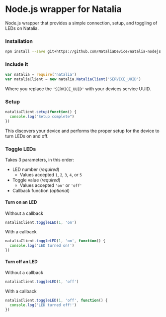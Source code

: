 # Node.js wrapper for Natalia
Node.js wrapper that provides a simple connection, setup, and toggling of LEDs on Natalia.

### Installation
```bash
npm install --save git+https://github.com/NataliaDevice/natalia-nodejs.git
```

### Include it
```js
var natalia = require('natalia')
var nataliaClient = new natalia.NataliaClient('SERVICE_UUID')
```
Where you replace the `'SERVICE_UUID'` with your devices service UUID.

### Setup
```js
nataliaClient.setup(function() {
  console.log("Setup complete")
})
```
This discovers your device and performs the proper setup for the device to turn LEDs on and off.

### Toggle LEDs
Takes 3 parameters, in this order:
* LED number (*required*)
  * Values accepted `1`, `2`, `3`, `4`, or `5`
* Toggle value (*required*)
  * Values accepted `'on'` or `'off'`
* Callback function (*optional*)

#### Turn on an LED
Without a callback
```js
nataliaClient.toggleLED(1, 'on')
```
With a callback
```js
nataliaClient.toggleLED(1, 'on', function() {
  console.log('LED turned on!')
})
```
#### Turn off an LED
Without a callback
```js
nataliaClient.toggleLED(1, 'off')
```
With a callback
```js
nataliaClient.toggleLED(1, 'off', function() {
  console.log('LED turned off!')
})
```
